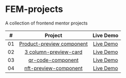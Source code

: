 # FEM-projects
A collection of frontend mentor projects

|  #  |            Project             | Live Demo |
| :-: | :----------------------------: | :-------: |
| 01  | [Product-preview component](https://github.com/haman1/product-preview-card-component-main) | [Live Demo](https://nimble-product.netlify.app/) |
| 02  | [3 column-preview-card](https://github.com/haman1/FEM-projects/tree/3-column-preview-card) | [Live Demo](https://3-card-column.pages.dev/) |
| 03  | [qr-code-component](https://github.com/haman1/FEM-projects/tree/qr-code-component) | [Live Demo](https://qr-component.pages.dev/) |
| 04  | [nft-preview-component](https://github.com/haman1/FEM-projects/tree/nft-preview-card) | [Live Demo](https://nft-preview-card-axy.pages.dev/) |

